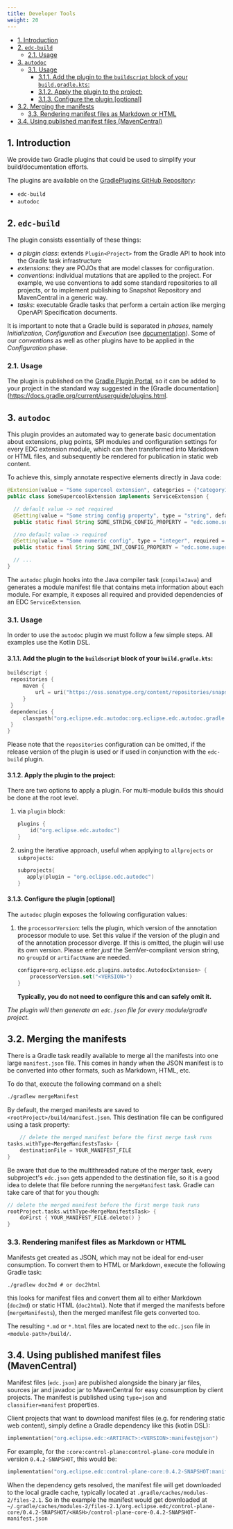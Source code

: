 ```yaml
---
title: Developer Tools
weight: 20
---
```


<!-- TOC -->
  * [1. Introduction](#1-introduction)
  * [2. `edc-build`](#2-edc-build)
    * [2.1. Usage](#21-usage)
  * [3. `autodoc`](#3-autodoc)
    * [3.1. Usage](#31-usage)
      * [3.1.1. Add the plugin to the `buildscript` block of your `build.gradle.kts`:](#311-add-the-plugin-to-the-buildscript-block-of-your-buildgradlekts)
      * [3.1.2. Apply the plugin to the project:](#312-apply-the-plugin-to-the-project)
      * [3.1.3. Configure the plugin [optional]](#313-configure-the-plugin-optional)
  * [3.2. Merging the manifests](#32-merging-the-manifests)
    * [3.3. Rendering manifest files as Markdown or HTML](#33-rendering-manifest-files-as-markdown-or-html)
  * [3.4. Using published manifest files (MavenCentral)](#34-using-published-manifest-files-mavencentral)
<!-- TOC -->

## 1. Introduction

We provide two Gradle plugins that could be used to simplify your build/documentation efforts.

The plugins are available on the [GradlePlugins GitHub Repository](https://github.com/eclipse-edc/GradlePlugins):
- `edc-build`
- `autodoc`

## 2. `edc-build`

The plugin consists essentially of these things:

- _a plugin class_: extends `Plugin<Project>` from the Gradle API to hook into the Gradle task infrastructure
- _extensions_: they are POJOs that are model classes for configuration.
- _conventions_: individual mutations that are applied to the project. For example, we use conventions to add some
  standard repositories to all projects, or to implement publishing to Snapshot Repository and MavenCentral in a generic way.
- _tasks_: executable Gradle tasks that perform a certain action like merging OpenAPI Specification documents.

It is important to note that a Gradle build is separated in _phases_, namely _Initialization_, _Configuration_ and
_Execution_ (see [documentation](https://docs.gradle.org/current/userguide/build_lifecycle.html)). Some of our
_conventions_ as well as other plugins have to be applied in the _Configuration_ phase.

### 2.1. Usage

The plugin is published on the [Gradle Plugin Portal](https://plugins.gradle.org/plugin/org.eclipse.edc.edc-build), so
it can be added to your project in the standard way suggested in the [Gradle documentation](https://docs.gradle.org/current/userguide/plugins.html.

## 3. `autodoc`

This plugin provides an automated way to generate basic documentation about extensions, plug points, SPI modules and
configuration settings for every EDC extension module, which can then transformed into Markdown or HTML files, and
subsequently be rendered for publication in static web content.

To achieve this, simply annotate respective elements directly in Java code:

```java
@Extension(value = "Some supercool extension", categories = {"category1", "category2"})
public class SomeSupercoolExtension implements ServiceExtension {

  // default value -> not required
  @Setting(value = "Some string config property", type = "string", defaultValue = "foobar", required = false)
  public static final String SOME_STRING_CONFIG_PROPERTY = "edc.some.supercool.string";

  //no default value -> required
  @Setting(value = "Some numeric config", type = "integer", required = true)
  public static final String SOME_INT_CONFIG_PROPERTY = "edc.some.supercool.int";

  // ...
}
```

The `autodoc` plugin hooks into the Java compiler task (`compileJava`) and generates a module manifest file that
contains meta information about each module. For example, it exposes all required and provided dependencies of an EDC
`ServiceExtension`.

### 3.1. Usage

In order to use the `autodoc` plugin we must follow a few simple steps. All examples use the Kotlin DSL.

#### 3.1.1. Add the plugin to the `buildscript` block of your `build.gradle.kts`:

   ```kotlin
   buildscript {
    repositories {
        maven {
            url = uri("https://oss.sonatype.org/content/repositories/snapshots/")
        }
    }
    dependencies {
        classpath("org.eclipse.edc.autodoc:org.eclipse.edc.autodoc.gradle.plugin:<VERSION>>")
    }
}
   ```

Please note that the `repositories` configuration can be omitted, if the release version of the plugin is used or if used
in conjunction with the `edc-build` plugin.

#### 3.1.2. Apply the plugin to the project:

There are two options to apply a plugin. For multi-module builds this should be done at the root level.

1. via `plugin` block:
   ```kotlin
   plugins {
       id("org.eclipse.edc.autodoc")
   }
   ```
2. using the iterative approach, useful when applying to `allprojects` or `subprojects`:
   ```kotlin
   subprojects{
      apply(plugin = "org.eclipse.edc.autodoc")
   }
   ```

#### 3.1.3. Configure the plugin [optional]

The `autodoc` plugin exposes the following configuration values:

1. the `processorVersion`: tells the plugin, which version of the annotation processor module to use. Set this value if
   the version of the plugin and of the annotation processor diverge. If this is omitted, the plugin will use its own
   version. Please enter _just_ the SemVer-compliant version string, no `groupId` or `artifactName` are needed.
   ```kotlin
   configure<org.eclipse.edc.plugins.autodoc.AutodocExtension> {
       processorVersion.set("<VERSION>")
   }
   ```
   **Typically, you do not need to configure this and can safely omit it.**

_The plugin will then generate an `edc.json` file for every module/gradle project._

## 3.2. Merging the manifests

There is a Gradle task readily available to merge all the manifests into one large `manifest.json` file. This comes in
handy when the JSON manifest is to be converted into other formats, such as Markdown, HTML, etc.

To do that, execute the following command on a shell:

```bash
./gradlew mergeManifest
```

By default, the merged manifests are saved to `<rootProject>/build/manifest.json`. This destination file can be
configured using a task property:

```kotlin
    // delete the merged manifest before the first merge task runs
tasks.withType<MergeManifestsTask> {
    destinationFile = YOUR_MANIFEST_FILE
}
```

Be aware that due to the multithreaded nature of the merger task, every subproject's `edc.json` gets appended to the
destination file, so it is a good idea to delete that file before running the `mergeManifest` task. Gradle can take care
of that for you though:

```kotlin
// delete the merged manifest before the first merge task runs
rootProject.tasks.withType<MergeManifestsTask> {
    doFirst { YOUR_MANIFEST_FILE.delete() }
}
```

### 3.3. Rendering manifest files as Markdown or HTML

Manifests get created as JSON, which may not be ideal for end-user consumption. To convert them to HTML or Markdown,
execute the following Gradle task:

```shell
./gradlew doc2md # or doc2html
```

this looks for manifest files and convert them all to either Markdown (`doc2md`) or static HTML (`doc2html`). Note that
if merged the manifests before (`mergeManifests`), then the merged manifest file gets converted too.

The resulting `*.md` or `*.html` files are located next to the `edc.json` file in `<module-path>/build/`.

## 3.4. Using published manifest files (MavenCentral)

Manifest files (`edc.json`) are published alongside the binary jar files, sources jar and javadoc jar to MavenCentral
for easy consumption by client projects. The manifest is published using `type=json` and `classifier=manifest`
properties.

Client projects that want to download manifest files (e.g. for rendering static web content), simply define a Gradle
dependency like this (kotlin DSL):

```kotlin
implementation("org.eclipse.edc:<ARTIFACT>:<VERSION>:manifest@json")
```

For example, for the `:core:control-plane:control-plane-core` module in version `0.4.2-SNAPSHOT`, this would be:

```kotlin
implementation("org.eclipse.edc:control-plane-core:0.4.2-SNAPSHOT:manifest@json")
```

When the dependency gets resolved, the manifest file will get downloaded to the local gradle cache, typically located at
`.gradle/caches/modules-2/files-2.1`. So in the example the manifest would get downloaded at
`~/.gradle/caches/modules-2/files-2.1/org.eclipse.edc/control-plane-core/0.4.2-SNAPSHOT/<HASH>/control-plane-core-0.4.2-SNAPSHOT-manifest.json`
